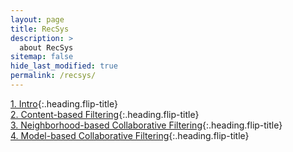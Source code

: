 ```yaml
---
layout: page
title: RecSys
description: >
  about RecSys
sitemap: false
hide_last_modified: true
permalink: /recsys/
---
```


[1. Intro]{:.heading.flip-title} \
[2. Content-based Filtering]{:.heading.flip-title} \
[3. Neighborhood-based Collaborative Filtering]{:.heading.flip-title} \
[4. Model-based Collaborative Filtering]{:.heading.flip-title}

[1. Intro]: /recsys/2024-02-18-RecSys1
[2. Content-based Filtering]: /recsys/2024-02-19-RecSys2
[3. Neighborhood-based Collaborative Filtering]: /recsys/2024-02-20-RecSys3
[4. Model-based Collaborative Filtering]: /recsys/2024-02-20-RecSys4